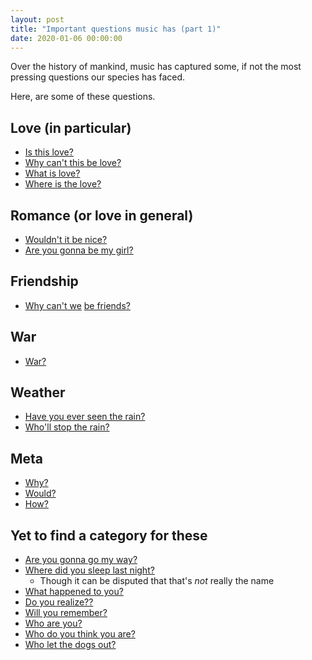 ```yaml
---
layout: post
title: "Important questions music has (part 1)"
date: 2020-01-06 00:00:00
---
```


Over the history of mankind, music has captured some, if not the
most pressing questions our species has faced.  

Here, are some of these questions.

## Love (in particular)
* [Is this love?](https://www.youtube.com/watch?v=GOJk0HW_hJw)
* [Why can't this be love?](https://www.youtube.com/watch?v=STVcNX7anGU)
* [What is love?](https://www.youtube.com/watch?v=HEXWRTEbj1I)
* [Where is the love?](https://www.youtube.com/watch?v=WpYeekQkAdc)

## Romance (or love in general)
* [Wouldn't it be nice?](https://www.youtube.com/watch?v=nZBKFoeDKJo)
* [Are you gonna be my girl?](https://www.youtube.com/watch?v=os7vArsFTws)

## Friendship
* [Why can't we](https://www.youtube.com/watch?v=W5FfJ89rGPc) [be friends?](https://www.youtube.com/watch?v=z5OXON8vIaA)

## War
* [War?](https://www.youtube.com/watch?v=F46r-_jPPHY)

## Weather
* [Have you ever seen the rain?](https://www.youtube.com/watch?v=Gu2pVPWGYMQ)
* [Who'll stop the rain?](https://www.youtube.com/watch?v=lIPan-rEQJA)

## Meta
* [Why?](https://www.youtube.com/watch?v=HG7I4oniOyA)
* [Would?](https://www.youtube.com/watch?v=Nco_kh8xJDs)
* [How?](https://www.youtube.com/watch?v=5kH8u4Odh6w)

## Yet to find a category for these
* [Are you gonna go my way?](https://www.youtube.com/watch?v=8LhCd1W2V0Q)
* [Where did you sleep last night?](https://www.youtube.com/watch?v=hEMm7gxBYSc)
  * Though it can be disputed that that's _not_ really the name
* [What happened to you?](https://www.youtube.com/watch?v=ak8sOWiRO3Y)
* [Do you realize??](https://www.youtube.com/watch?v=lPXWt2ESxVY)
* [Will you remember?](https://www.youtube.com/watch?v=yilbFhcExa8)
* [Who are you?](https://www.youtube.com/watch?v=yilbFhcExa8)
* [Who do you think you are?](https://www.youtube.com/watch?v=-YriinrRGug)
* [Who let the dogs out?](https://www.youtube.com/watch?v=Qkuu0Lwb5EM)
